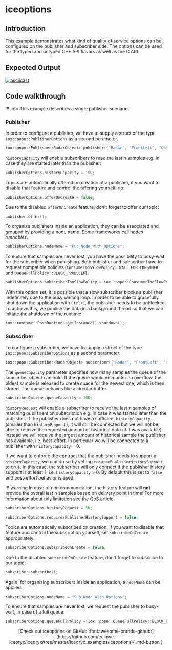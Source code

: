 # iceoptions

## Introduction

This example demonstrates what kind of quality of service options can be configured on the publisher and subscriber
side. The options can be used for the typed and untyped C++ API flavors as well as the C API.

## Expected Output

[![asciicast](https://asciinema.org/a/407362.svg)](https://asciinema.org/a/407362)

## Code walkthrough

!!! info
    This example describes a single publisher scenario.

### Publisher

In order to configure a publisher, we have to supply a struct of the type `iox::popo::PublisherOptions` as a second parameter.

<!--[geoffrey][iceoryx_examples/iceoptions/iox_publisher_with_options.cpp][create publisher with options]-->
```cpp
iox::popo::Publisher<RadarObject> publisher({"Radar", "FrontLeft", "Object"}, publisherOptions);
```

`historyCapacity` will enable subscribers to read the last n samples e.g. in case they are started later than the publisher:

<!--[geoffrey][iceoryx_examples/iceoptions/iox_publisher_with_options.cpp][history capacity]-->
```cpp
publisherOptions.historyCapacity = 10U;
```

Topics are automatically offered on creation of a publisher, if you want to disable that feature and control the offering yourself, do:

<!--[geoffrey][iceoryx_examples/iceoptions/iox_publisher_with_options.cpp][offer on create]-->
```cpp
publisherOptions.offerOnCreate = false;
```

Due to the disabled `offerOnCreate` feature, don't forget to offer our topic:

<!--[geoffrey][iceoryx_examples/iceoptions/iox_publisher_with_options.cpp][offer]-->
```cpp
publisher.offer();
```

To organize publishers inside an application, they can be associated and grouped by providing a node name. Some frameworks call nodes _runnables_.

<!--[geoffrey][iceoryx_examples/iceoptions/iox_publisher_with_options.cpp][node name]-->
```cpp
publisherOptions.nodeName = "Pub_Node_With_Options";
```

To ensure that samples are never lost, you have the possibility to busy-wait for the subscriber when publishing.
Both publisher and subscriber have to request compatible policies (`ConsumerTooSlowPolicy::WAIT_FOR_CONSUMER` and
`QueueFullPolicy::BLOCK_PRODUCER`).

<!--[geoffrey][iceoryx_examples/iceoptions/iox_publisher_with_options.cpp][too slow policy]-->
```cpp
publisherOptions.subscriberTooSlowPolicy = iox::popo::ConsumerTooSlowPolicy::WAIT_FOR_CONSUMER;
```

With this option set, it is possible that a slow subscriber blocks a publisher indefinitely due to the busy waiting loop.
In order to be able to gracefully shut down the application with `Ctrl+C`, the publisher needs to be unblocked.
To achieve this, we publish the data in a background thread so that we can initiate the shutdown
of the runtime:
<!--[geoffrey][iceoryx_examples/iceoptions/iox_publisher_with_options.cpp][shutdown]-->
```cpp
iox::runtime::PoshRuntime::getInstance().shutdown();
```

### Subscriber

To configure a subscriber, we have to supply a struct of the type `iox::popo::SubscriberOptions` as a second parameter.

<!--[geoffrey][iceoryx_examples/iceoptions/iox_subscriber_with_options.cpp][create subscriber with options]-->
```cpp
iox::popo::Subscriber<RadarObject> subscriber({"Radar", "FrontLeft", "Object"}, subscriberOptions);
```

The `queueCapacity` parameter specifies how many samples the queue of the subscriber object can hold. If the queue
would encounter an overflow, the oldest sample is released to create space for the newest one, which is then stored. The queue behaves like a circular buffer.

<!--[geoffrey][iceoryx_examples/iceoptions/iox_subscriber_with_options.cpp][queue capacity]-->
```cpp
subscriberOptions.queueCapacity = 10U;
```

`historyRequest` will enable a subscriber to receive the last n samples of matching publishers on subscription e.g. in case it was started later than the publisher.
If the publisher does not have a sufficient `historyCapacity` (smaller than `historyRequest`), it will still be connected but we will not be able to
receive the requested amount of historical data (if it was available). Instead we will receive the largest amount of historical sample
the publisher has available, i.e. best-effort. In particular we will be connected to a publisher with `historyCapacity` = 0.

If we want to enforce the contract that the publisher needs to support a `historyCapacity`, we can do so by setting `requirePublisherHistorySupport`
to `true`. In this case, the subscriber will only connect if the publisher history support is at least 1, i.e. `historyCapacity` > 0.
By default this is set to `false` and best-effort behavior is used.

!!! warning
    In case of n:m communication, the history feature will **not** provide the overall last n samples based on delivery point in time!
    For more information about this limitation see the [QoS article](https://iceoryx.io/v2.0.0/concepts/qos-policies/).

<!--[geoffrey][iceoryx_examples/iceoptions/iox_subscriber_with_options.cpp][history]-->
```cpp
subscriberOptions.historyRequest = 5U;

subscriberOptions.requiresPublisherHistorySupport = false;
```

Topics are automatically subscribed on creation. If you want to disable that feature and control the subscription
yourself, set `subscribeOnCreate` appropriately:

<!--[geoffrey][iceoryx_examples/iceoptions/iox_subscriber_with_options.cpp][subscribe on create]-->
```cpp
subscriberOptions.subscribeOnCreate = false;
```

Due to the disabled `subscribeOnCreate` feature, don't forget to subscribe to our topic:

<!--[geoffrey][iceoryx_examples/iceoptions/iox_subscriber_with_options.cpp][subscribe]-->
```cpp
subscriber.subscribe();
```

Again, for organising subscribers inside an application, a `nodeName` can be applied:

<!--[geoffrey][iceoryx_examples/iceoptions/iox_subscriber_with_options.cpp][node name]-->
```cpp
subscriberOptions.nodeName = "Sub_Node_With_Options";
```

To ensure that samples are never lost, we request the publisher to busy-wait, in case of a full queue:

<!--[geoffrey][iceoryx_examples/iceoptions/iox_subscriber_with_options.cpp][queue full policy]-->
```cpp
subscriberOptions.queueFullPolicy = iox::popo::QueueFullPolicy::BLOCK_PRODUCER;
```

<center>
[Check out iceoptions on GitHub :fontawesome-brands-github:](https://github.com/eclipse-iceoryx/iceoryx/tree/master/iceoryx_examples/iceoptions){ .md-button }
</center>
